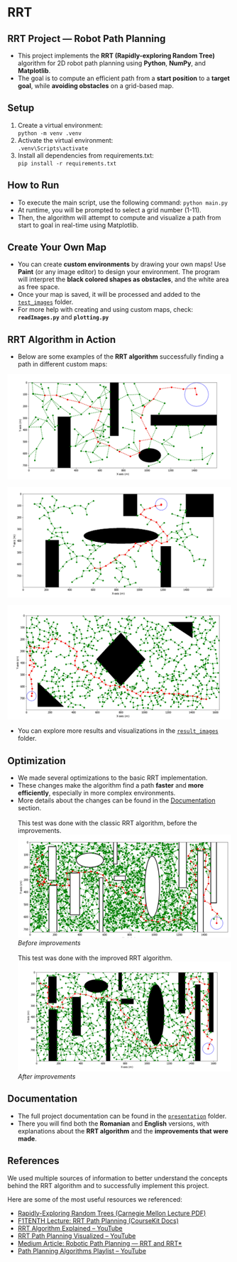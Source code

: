 # RRT
## RRT Project — Robot Path Planning

- This project implements the **RRT (Rapidly-exploring Random Tree)** algorithm for 2D robot path planning using **Python**, **NumPy**, and **Matplotlib**.
- The goal is to compute an efficient path from a **start position** to a **target goal**, while **avoiding obstacles** on a grid-based map.

## Setup

1. Create a virtual environment:  
   `python -m venv .venv`
2. Activate the virtual environment:  
   `.venv\Scripts\activate`
3. Install all dependencies from requirements.txt:  
   `pip install -r requirements.txt`

## How to Run
 
- To execute the main script, use the following command: `python main.py`
- At runtime, you will be prompted to select a grid number (1-11).
- Then, the algorithm will attempt to compute and visualize a path from start to goal in real-time using Matplotlib.

## Create Your Own Map

- You can create **custom environments** by drawing your own maps! Use **Paint** (or any image editor) to design your environment. The program will interpret the **black colored shapes as obstacles**, and the white area as free space.
- Once your map is saved, it will be processed and added to the [`test_images`](test_images/) folder.
- For more help with creating and using custom maps, check:  **`readImages.py`** and **`plotting.py`**

##  RRT Algorithm in Action

- Below are some examples of the **RRT algorithm** successfully finding a path in different custom maps:

![RRT Path Example](result_images/test5.png)

![RRT Path Example](result_images/test6_2.png)

![RRT Path Example](result_images/test9.png)

- You can explore more results and visualizations in the [`result_images`](result_images/) folder.

## Optimization

- We made several optimizations to the basic RRT implementation.
- These changes make the algorithm find a path **faster** and **more efficiently**, especially in more complex environments.
- More details about the changes can be found in the [Documentation](#documentation) section.
&nbsp;<br><br>
This test was done with the classic RRT algorithm, before the improvements.
![Classic RRT](result_images/testChaos.png)  
*Before improvements*
&nbsp;<br><br>
This test was done with the improved RRT algorithm.
![Improved RRT](result_images/chaosMode.png)  
*After improvements*

## Documentation

- The full project documentation can be found in the [`presentation`](presentation/) folder.
- There you will find both the **Romanian** and **English** versions, with explanations about the **RRT algorithm** and the **improvements that were made**.

## References

We used multiple sources of information to better understand the concepts behind the RRT algorithm and to successfully implement this project.

Here are some of the most useful resources we referenced:

- [Rapidly-Exploring Random Trees (Carnegie Mellon Lecture PDF)](https://www.cs.cmu.edu/~motionplanning/lecture/lec20.pdf)
- [F1TENTH Lecture: RRT Path Planning (CourseKit Docs)](https://f1tenth-coursekit.readthedocs.io/en/stable/lectures/ModuleD/lecture14.html)
- [RRT Algorithm Explained – YouTube](https://youtu.be/OXikozpLFGo?feature=shared)
- [RRT Path Planning Visualized – YouTube](https://youtu.be/Ob3BIJkQJEw)
- [Medium Article: Robotic Path Planning — RRT and RRT\*](https://theclassytim.medium.com/robotic-path-planning-rrt-and-rrt-212319121378)
- [Path Planning Algorithms Playlist – YouTube](https://www.youtube.com/watch?v=-fePRPyeKnc&list=PLn8PRpmsu08qQorl_KLrSns9jI827aplS)



